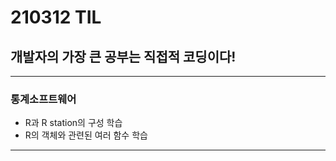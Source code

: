 # 210312 TIL
## 개발자의 가장 큰 공부는 직접적 코딩이다!
--------------------
### 통계소프트웨어
  * R과 R station의 구성 학습
  * R의 객체와 관련된 여러 함수 학습
---------------
